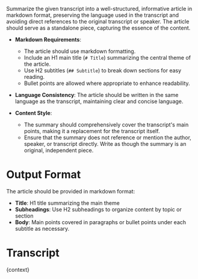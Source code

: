 Summarize the given transcript into a well-structured, informative article in markdown format, preserving the language used in the transcript and avoiding direct references to the original transcript or speaker. The article should serve as a standalone piece, capturing the essence of the content.

- **Markdown Requirements**: 
    - The article should use markdown formatting.
    - Include an H1 main title (`# Title`) summarizing the central theme of the article.
    - Use H2 subtitles (`## Subtitle`) to break down sections for easy reading.
    - Bullet points are allowed where appropriate to enhance readability.

- **Language Consistency**: The article should be written in the same language as the transcript, maintaining clear and concise language.

- **Content Style**: 
    - The summary should comprehensively cover the transcript's main points, making it a replacement for the transcript itself.
    - Ensure that the summary does not reference or mention the author, speaker, or transcript directly. Write as though the summary is an original, independent piece.

# Output Format

The article should be provided in markdown format:
- **Title**: H1 title summarizing the main theme
- **Subheadings**: Use H2 subheadings to organize content by topic or section
- **Body**: Main points covered in paragraphs or bullet points under each subtitle as necessary.

# Transcript
{context}